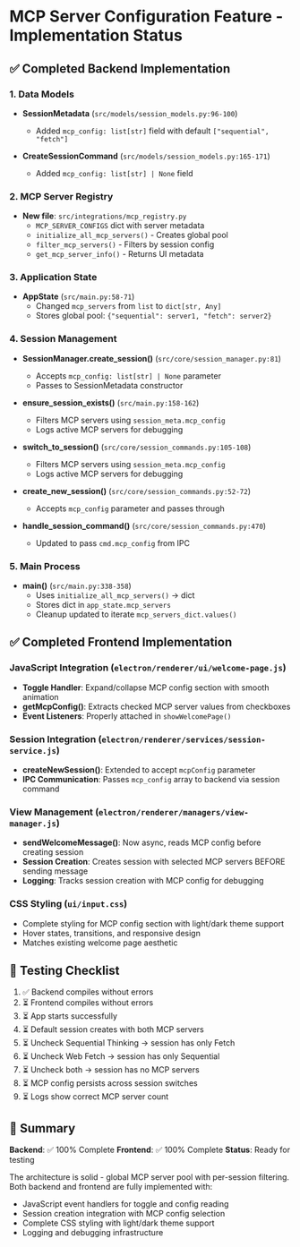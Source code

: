 # MCP Server Configuration Feature - Implementation Status

## ✅ Completed Backend Implementation

### 1. Data Models
- **SessionMetadata** (`src/models/session_models.py:96-100`)
  - Added `mcp_config: list[str]` field with default `["sequential", "fetch"]`

- **CreateSessionCommand** (`src/models/session_models.py:165-171`)
  - Added `mcp_config: list[str] | None` field

### 2. MCP Server Registry
- **New file**: `src/integrations/mcp_registry.py`
  - `MCP_SERVER_CONFIGS` dict with server metadata
  - `initialize_all_mcp_servers()` - Creates global pool
  - `filter_mcp_servers()` - Filters by session config
  - `get_mcp_server_info()` - Returns UI metadata

### 3. Application State
- **AppState** (`src/main.py:58-71`)
  - Changed `mcp_servers` from `list` to `dict[str, Any]`
  - Stores global pool: `{"sequential": server1, "fetch": server2}`

### 4. Session Management
- **SessionManager.create_session()** (`src/core/session_manager.py:81`)
  - Accepts `mcp_config: list[str] | None` parameter
  - Passes to SessionMetadata constructor

- **ensure_session_exists()** (`src/main.py:158-162`)
  - Filters MCP servers using `session_meta.mcp_config`
  - Logs active MCP servers for debugging

- **switch_to_session()** (`src/core/session_commands.py:105-108`)
  - Filters MCP servers using `session_meta.mcp_config`
  - Logs active MCP servers for debugging

- **create_new_session()** (`src/core/session_commands.py:52-72`)
  - Accepts `mcp_config` parameter and passes through

- **handle_session_command()** (`src/core/session_commands.py:470`)
  - Updated to pass `cmd.mcp_config` from IPC

### 5. Main Process
- **main()** (`src/main.py:338-358`)
  - Uses `initialize_all_mcp_servers()` → dict
  - Stores dict in `app_state.mcp_servers`
  - Cleanup updated to iterate `mcp_servers_dict.values()`

## ✅ Completed Frontend Implementation

### JavaScript Integration (`electron/renderer/ui/welcome-page.js`)
- **Toggle Handler**: Expand/collapse MCP config section with smooth animation
- **getMcpConfig()**: Extracts checked MCP server values from checkboxes
- **Event Listeners**: Properly attached in `showWelcomePage()`

### Session Integration (`electron/renderer/services/session-service.js`)
- **createNewSession()**: Extended to accept `mcpConfig` parameter
- **IPC Communication**: Passes `mcp_config` array to backend via session command

### View Management (`electron/renderer/managers/view-manager.js`)
- **sendWelcomeMessage()**: Now async, reads MCP config before creating session
- **Session Creation**: Creates session with selected MCP servers BEFORE sending message
- **Logging**: Tracks session creation with MCP config for debugging

### CSS Styling (`ui/input.css`)
- Complete styling for MCP config section with light/dark theme support
- Hover states, transitions, and responsive design
- Matches existing welcome page aesthetic

## 🧪 Testing Checklist

1. ✅ Backend compiles without errors
2. ⏳ Frontend compiles without errors
3. ⏳ App starts successfully
4. ⏳ Default session creates with both MCP servers
5. ⏳ Uncheck Sequential Thinking → session has only Fetch
6. ⏳ Uncheck Web Fetch → session has only Sequential
7. ⏳ Uncheck both → session has no MCP servers
8. ⏳ MCP config persists across session switches
9. ⏳ Logs show correct MCP server count

## 🎯 Summary

**Backend**: ✅ 100% Complete
**Frontend**: ✅ 100% Complete
**Status**: Ready for testing

The architecture is solid - global MCP server pool with per-session filtering. Both backend and frontend are fully implemented with:
- JavaScript event handlers for toggle and config reading
- Session creation integration with MCP config selection
- Complete CSS styling with light/dark theme support
- Logging and debugging infrastructure
